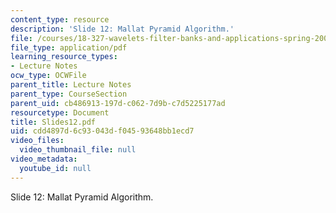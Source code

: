 ```yaml
---
content_type: resource
description: 'Slide 12: Mallat Pyramid Algorithm.'
file: /courses/18-327-wavelets-filter-banks-and-applications-spring-2003/cdd4897d6c93043df04593648bb1ecd7_Slides12.pdf
file_type: application/pdf
learning_resource_types:
- Lecture Notes
ocw_type: OCWFile
parent_title: Lecture Notes
parent_type: CourseSection
parent_uid: cb486913-197d-c062-7d9b-c7d5225177ad
resourcetype: Document
title: Slides12.pdf
uid: cdd4897d-6c93-043d-f045-93648bb1ecd7
video_files:
  video_thumbnail_file: null
video_metadata:
  youtube_id: null
---
```

Slide 12: Mallat Pyramid Algorithm.

